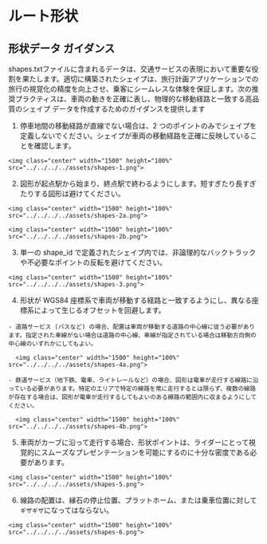 # ルート形状

## 形状データ ガイダンス

shapes.txtファイルに含まれるデータは、交通サービスの表現において重要な役割を果たします。適切に構築されたシェイプは、旅行計画アプリケーションでの旅行の視覚化の精度を向上させ、乗客にシームレスな体験を保証します。次の推奨プラクティスは、車両の動きを正確に表し、物理的な移動経路と一致する高品質のシェイプ データを作成するためのガイダンスを提供します

  1. 停車地間の移動経路が直線でない場合は、2 つのポイントのみでシェイプを定義しないでください。シェイプが車両の移動経路を正確に反映していることを確認します。
  
    <img class="center" width="1500" height="100%" src="../../../../assets/shapes-1.png"> 
  
  2. 図形が起点駅から始まり、終点駅で終わるようにします。短すぎたり長すぎたりする図形は避けてください。
  
    <img class="center" width="1500" height="100%" src="../../../../assets/shapes-2a.png"> 
  
    <img class="center" width="1500" height="100%" src="../../../../assets/shapes-2b.png"> 
  
  3. 単一の shape_id で定義されたシェイプ内では、非論理的なバックトラックや不必要なポイントの反転を避けてください。
  
    <img class="center" width="1500" height="100%" src="../../../../assets/shapes-3.png"> 
  
  4. 形状が WGS84 座標系で車両が移動する経路と一致するようにし、異なる座標系によって生じるオフセットを回避します。
  
    - 道路サービス (バスなど) の場合、配置は車両が移動する道路の中心線に従う必要があります。指定された車線がない場合は道路の中心線、車線が指定されている場合は移動方向側の中心線のいずれかにしてもよい。
  
      <img class="center" width="1500" height="100%" src="../../../../assets/shapes-4a.png"> 
  
    - 鉄道サービス（地下鉄、電車、ライトレールなど）の場合、図形は電車が走行する線路に沿っている必要があります。特定のエリアで特定の線路を常に走行するとは限らず、複数の線路が存在する場合は、図形が電車が走行するしてもよいのある線路の範囲内に収まるようにしてください。
  
      <img class="center" width="1500" height="100%" src="../../../../assets/shapes-4b.png"> 
  
  5. 車両がカーブに沿って走行する場合、形状ポイントは、ライダーにとって視覚的にスムーズなプレゼンテーションを可能にするのに十分な密度である必要があります。
  
    <img class="center" width="1500" height="100%" src="../../../../assets/shapes-5.png"> 
  
  6. 線路の配置は、縁石の停止位置、プラットホーム、または乗車位置に対して`ギザギザ`になってはならない。
  
    <img class="center" width="1500" height="100%" src="../../../../assets/shapes-6.png">
